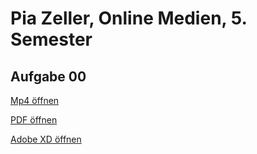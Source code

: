 # Pia Zeller, Online Medien, 5. Semester

## Aufgabe 00
[Mp4 öffnen](https://piazeller.github.io/IFDWiSe20-21/Aufgaben/#00_SWOT.mp4)

[PDF öffnen](https://piazeller.github.io/IFDWiSe20-21/Aufgaben/#00_SWOT.pdf)

[Adobe XD öffnen](https://piazeller.github.io/IFDWiSe20-21/Aufgaben/#00_SWOT.xd)
